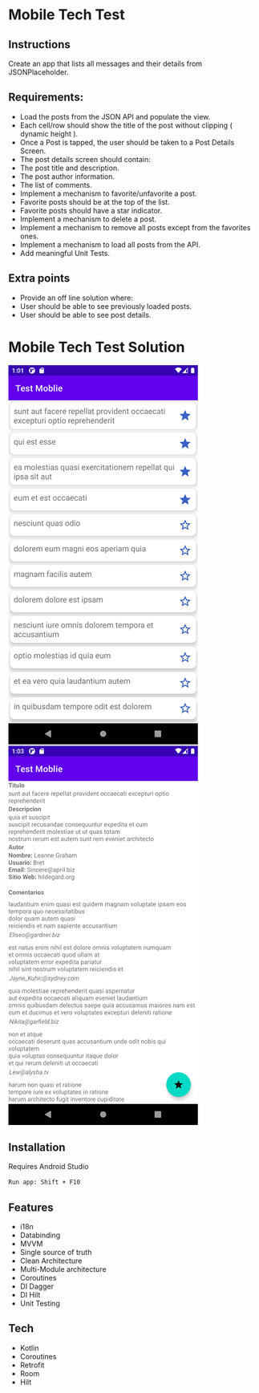 # Mobile Tech Test
## Instructions
Create an app that lists all messages and their details from JSONPlaceholder.
## Requirements:
- Load the posts from the JSON API and populate the view.
- Each cell/row should show the title of the post without clipping ( dynamic height ).
- Once a Post is tapped, the user should be taken to a Post Details Screen.
- The post details screen should contain:
- The post title and description.
- The post author information.
- The list of comments.
- Implement a mechanism to favorite/unfavorite a post.
- Favorite posts should be at the top of the list.
- Favorite posts should have a star indicator.
- Implement a mechanism to delete a post.
- Implement a mechanism to remove all posts except from the favorites ones.
- Implement a mechanism to load all posts from the API.
- Add meaningful Unit Tests.
## Extra points
- Provide an off line solution where:
- User should be able to see previously loaded posts.
- User should be able to see post details.

# Mobile Tech Test Solution

![Post List](https://github.com/borissoto/mobile-tech-test/blob/master/screenshots/main.png)
![Post Detail](https://github.com/borissoto/mobile-tech-test/blob/master/screenshots/detail.png)

## Installation
Requires Android Studio
```sh
Run app: Shift + F10
```
## Features
- i18n
- Databinding
- MVVM
- Single source of truth
- Clean Architecture
- Multi-Module architecture
- Coroutines
- DI Dagger
- DI Hilt
- Unit Testing

## Tech
- Kotlin
- Coroutines
- Retrofit
- Room
- Hilt

